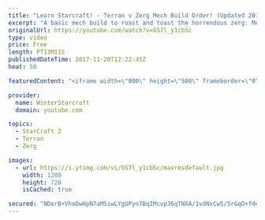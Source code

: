 ```yaml
---
title: "Learn Starcraft! - Terran v Zerg Mech Build Order! (Updated 2018)"
excerpt: "A basic mech build to roast and toast the horrendous zerg. Meant for lower level players looking for some direction! -- Watch live at https://www.twitch.tv/wintergaming"
originalUrl: https://youtube.com/watch?v=GS7l_y1cbSc
type: video
price: Free
length: PT13M11S
publishedDateTime: 2017-11-20T12:22:45Z
heat: 50

featuredContent: "<iframe width=\"800\" height=\"500\" frameborder=\"0\" src=\"https://www.youtube.com/embed/GS7l_y1cbSc\" allow=\"accelerometer; autoplay; encrypted-media; gyroscope; picture-in-picture\" allowfullscreen></iframe>"

provider:
  name: WinterStarcraft
  domain: youtube.com

topics:
  - StarCraft 2
  - Terran
  - Zerg

images:
  - url: https://i.ytimg.com/vi/GS7l_y1cbSc/maxresdefault.jpg
    width: 1280
    height: 720
    isCached: true

secured: "NDorB+VhoDwHpN7aMSiwLYgUPyn7BqIMcvp36qTNXA/1vdNxCw5/5rGqO+fdenbb7EA+LEmesmmDNOfOpZMia2+sHZYGtJXSged2czay1CpJWWZhAAYMn6lm4vdD/AeMMVSFIuBIXarLMQM7ATmWpc+RMJsKDdwELau18ga3d70SLe4Sj3Znk8bAhvxcgF50zJnJHycvCPSA5CEKf9dTXCO8kwPyNYOSqZx2CUzEhCehCN1vCmRGMpyKx1LI5HqIJrO96nuyfEwaWfceBaJwe7A+dVOvxlAsK3wRr2/mdVyO/ibk6dW0ojBGIkJXON4IN+RL9zJxl8BGiFaCpYPLqrEF7XItCcPs17aZO8stXbeWN72xjld3E9u2KucvXtibkLqkxHMQWOV/dbuTONpCyc8NdMVQhcKZTFp42y/snSU=;3IZOuo8kPI8KsFchO0Gzpw=="
---
```


